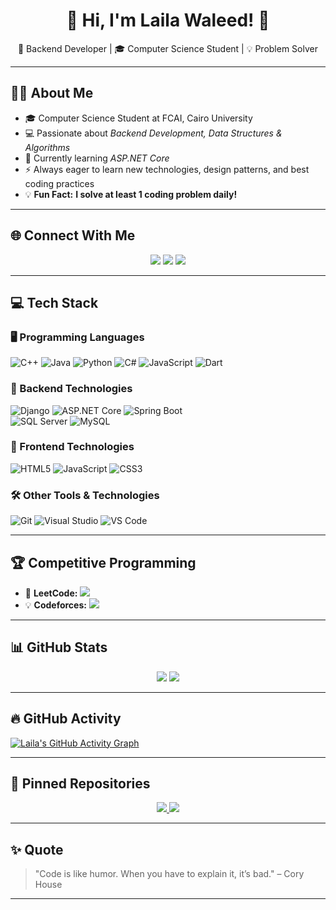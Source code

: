 <div align="center">
  <h1>🌸 Hi, I'm Laila Waleed! 🌸</h1>
  <p>🚀 Backend Developer | 🎓 Computer Science Student | 💡 Problem Solver</p>
</div>

---

## 👩‍💻 About Me
- 🎓 Computer Science Student at FCAI, Cairo University
- 💻 Passionate about *Backend Development, Data Structures & Algorithms*  
- 🌱 Currently learning *ASP.NET Core*  
- ⚡ Always eager to learn new technologies, design patterns, and best coding practices
- 💡 **Fun Fact:** **I solve at least 1 coding problem daily!**  

---

## 🌐 Connect With Me  
<p align="center">
  <a href="https://linkedin.com/in/your-profile"><img src="https://img.shields.io/badge/LinkedIn-0A66C2.svg?style=for-the-badge&logo=linkedin&logoColor=white"></a>
  <a href="https://github.com/lailawaleed"><img src="https://img.shields.io/badge/GitHub-181717?style=for-the-badge&logo=github&logoColor=white"></a>
  <a href="mailto:lailawlaeed@gmail.com"><img src="https://img.shields.io/badge/Email-D14836?logo=gmail&logoColor=white&style=for-the-badge"></a>
</p>

---

## 💻 Tech Stack  

### 🖥️ Programming Languages  
![C++](https://img.shields.io/badge/c++-%2300599C.svg?style=flat&logo=c%2B%2B&logoColor=white) 
![Java](https://img.shields.io/badge/java-%23ED8B00.svg?style=flat&logo=openjdk&logoColor=white) 
![Python](https://img.shields.io/badge/python-3670A0?style=flat&logo=python&logoColor=ffdd54) 
![C#](https://img.shields.io/badge/c%23-%23239120.svg?style=flat&logo=csharp&logoColor=white) 
![JavaScript](https://img.shields.io/badge/javascript-%23323330.svg?style=flat&logo=javascript&logoColor=%23F7DF1E) 
![Dart](https://img.shields.io/badge/dart-%230175C2.svg?style=flat&logo=dart&logoColor=white)  

### 🔧 Backend Technologies  
![Django](https://img.shields.io/badge/django-%23092E20.svg?style=flat&logo=django&logoColor=white) 
![ASP.NET Core](https://img.shields.io/badge/ASP.NET%20Core-5C2D91.svg?style=flat&logo=.net&logoColor=white) 
![Spring Boot](https://img.shields.io/badge/Spring%20Boot-%236DB33F.svg?style=flat&logo=spring&logoColor=white)  
![SQL Server](https://img.shields.io/badge/Microsoft%20SQL%20Server-CC2927?style=flat&logo=microsoft%20sql%20server&logoColor=white) 
![MySQL](https://img.shields.io/badge/mysql-4479A1.svg?style=flat&logo=mysql&logoColor=white)  

### 🎨 Frontend Technologies  
![HTML5](https://img.shields.io/badge/html5-%23E34F26.svg?style=flat&logo=html5&logoColor=white) 
![JavaScript](https://img.shields.io/badge/javascript-%23323330.svg?style=flat&logo=javascript&logoColor=%23F7DF1E) 
![CSS3](https://img.shields.io/badge/css3-%231572B6.svg?style=flat&logo=css3&logoColor=white)  

### 🛠️ Other Tools & Technologies  
![Git](https://img.shields.io/badge/git-%23F05033.svg?style=flat&logo=git&logoColor=white) 
![Visual Studio](https://img.shields.io/badge/Visual%20Studio-5C2D91.svg?style=flat&logo=visual-studio&logoColor=white) 
![VS Code](https://img.shields.io/badge/VS%20Code-007ACC.svg?style=flat&logo=visual-studio-code&logoColor=white)  
 


---

## 🏆 Competitive Programming  
<ul>
  <li> 🎯 <b>LeetCode:</b> <a href="https://leetcode.com/u/LailaWaleed/">
    <img src="https://img.shields.io/badge/LeetCode-FFA116?style=flat&logo=leetcode&logoColor=white">
  </a></li>
  <li> 💡 <b>Codeforces:</b> <a href="https://codeforces.com/profile/Laila_18">
    <img src="https://img.shields.io/badge/Codeforces-1F8ACB?style=flat&logo=codeforces&logoColor=white">
  </a></li>
</ul>

---

## 📊 GitHub Stats  
<p align="center">
  <img src="https://github-readme-stats.vercel.app/api?username=lailawaleed&theme=dark&hide_border=false&include_all_commits=true&count_private=true" />
  <img src="https://github-readme-streak-stats.herokuapp.com/?user=lailawaleed&theme=dark&hide_border=false" />
</p>

---

## 🔥 GitHub Activity  
[![Laila's GitHub Activity Graph](https://github-readme-activity-graph.vercel.app/graph?username=lailawaleed&theme=github-dark)](https://github.com/ashutosh00710/github-readme-activity-graph)  

---


## 📌 Pinned Repositories  
<p align="center">
  <a href="https://github.com/lailawaleed/your-repo-1">
    <img src="https://github-readme-stats.vercel.app/api/pin/?username=lailawaleed&repo=your-repo-1&theme=dark" />
  </a>
  <a href="https://github.com/lailawaleed/your-repo-2">
    <img src="https://github-readme-stats.vercel.app/api/pin/?username=lailawaleed&repo=your-repo-2&theme=dark" />
  </a>
</p>

---

## ✨ Quote  
> "Code is like humor. When you have to explain it, it’s bad." – Cory House  

---

<!-- Proudly created with GPRM ( https://gprm.itsvg.in ) -->
